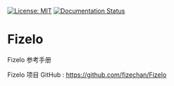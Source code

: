[![License: MIT](https://img.shields.io/badge/License-MIT-yellow.svg)](https://opensource.org/licenses/MIT)
[![Documentation Status](https://readthedocs.org/projects/fizeio/badge/?version=latest)](https://fizeio.readthedocs.io/zh_CN/latest/?badge=latest)

# FizeIo
FizeIo 参考手册

FizeIo 项目 GitHub : [ https://github.com/fizechan/FizeIo ](https://github.com/fizechan/FizeIo)
